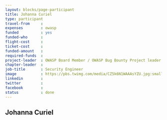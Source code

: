 ```yaml
---
layout: blocks/page-participant
title: Johanna Curiel
type: participant
travel-from     :
expenses        : owasp
funded          : yes
funded-who      :
flight-cost     : 
ticket-cost     : 
funded-amount   : 
required-funds  : 
project-leader  : OWASP Board Member / OWASP Bug Bounty Project leader
chapter-leader  :
job-title       : Security Engineer
image           : https://pbs.twimg.com/media/CZ5k6N1WAAAsYZU.jpg:small
linkedin        :
twitter         :
facebook        :
status          : done
---
```


## Johanna Curiel

<!-- put more details about participant here -->

